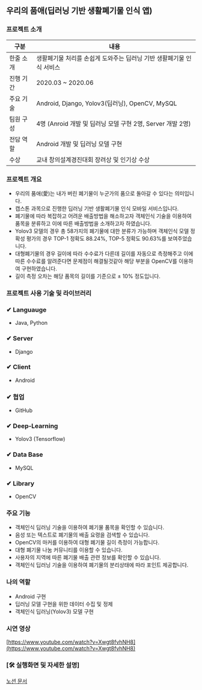 ## 우리의 품애(딥러닝 기반 생활폐기물 인식 앱)

### 프로젝트 소개
|구분|내용|
|------|---|
|한줄 소개|생활폐기물 처리를 손쉽게 도와주는 딥러닝 기반 생활폐기물 인식 서비스|
|진행 기간|2020.03 ~ 2020.06|
|주요 기술| Android, Django, Yolov3(딥러닝), OpenCV, MySQL |
|팀원 구성|4명 (Anroid 개발 및 딥러닝 모델 구현 2명, Server 개발 2명)|
|전담 역할|Android 개발 및 딥러닝 모델 구현|
|수상|교내 창의설계경진대회 장려상 및 인기상 수상|

### 프로젝트 개요

- 우리의 품애(愛)는 내가 버린 폐기물이 누군가의 품으로 돌아갈 수 있다는 의미입니다.
- 캡스톤 과목으로 진행한 딥러닝 기반 생활폐기물 인식 모바일 서비스입니다.
- 폐기물에 따라 복잡하고 어려운 배출방법을 해소하고자 객체인식 기술을 이용하여 품목을 분류하고 이에 따른 배출방법을 소개하고자 하였습니다.
- Yolov3 모델의 경우 총 58가지의 폐기물에 대한 분류가 가능하며 객체인식 모델 정확성 평가의 경우 TOP-1 정확도 88.24%, TOP-5 정확도 90.63%를 보여주었습니다.
- 대형폐기물의 경우 길이에 따라 수수료가 다른데 길이를 자동으로 측정해주고 이에 따른 수수료를 알려준다면 문제점이 해결될것같아 해당 부분을 OpenCV를 이용하여 구현하였습니다.
- 길이 측정 오차는 해당 품목의 길이를 기준으로 ± 10% 정도입니다.


### 프로젝트 사용 기술 및 라이브러리

### ✔ Languauge

- Java, Python

### ✔ Server

- Django

### ✔ Client

- Android

### ✔ 협업

- GitHub

### ✔ Deep-Learning

- Yolov3 (Tensorflow)

### ✔ Data Base

- MySQL

### ✔ Library

- OpenCV

### 주요 기능

- 객체인식 딥러닝 기술을 이용하여 폐기물 품목을 확인할 수 있습니다.
- 음성 또는 텍스트로 폐기물의 배출 요령을 검색할 수 있습니다.
- OpenCV의 마커를 이용하여 대형 폐기물 길이 측정이 가능합니다.
- 대형 폐기물 나눔 커뮤니티를 이용할 수 있습니다.
- 사용자의 지역에 따른 폐기물 배출 관련 정보를 확인할 수 있습니다.
- 객체인식 딥러닝 기술을 이용하여 폐기물의 분리상태에 따라 포인트 제공합니다.

### 나의 역할

- Android 구현
- 딥러닝 모델 구현을 위한 데이터 수집 및 정제
- 객체인식 딥러닝(Yolov3) 모델 구현

### 시연 영상

[https://www.youtube.com/watch?v=Xwgt8fvhNH8](https://www.youtube.com/watch?v=Xwgt8fvhNH8)

### [🛠 실행화면 및 자세한 설명]

[노션 문서](https://www.notion.so/Android-cdbae277436441cea1532097b38a89c4)
